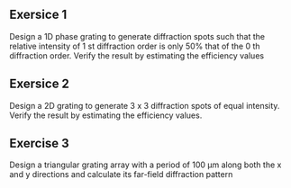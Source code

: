 ## Exersice 1

Design a 1D phase grating to generate diffraction spots such that the
relative intensity of 1 st diffraction order is only 50% that of the 0 th diffraction
order. Verify the result by estimating the efficiency values

## Exersice 2 

Design a 2D grating to generate 3 x 3 diffraction spots of equal
intensity. Verify the result by estimating the efficiency values.

## Exercise 3
Design a triangular grating array with a period of 100 &mu;m along both
the x and y directions and calculate its far-field diffraction pattern
